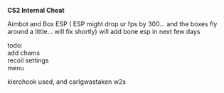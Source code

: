 __**CS2 Internal Cheat**__

Aimbot and Box ESP ( ESP might drop ur fps by 300... and the boxes fly around a little... will fix shortly) 
will add bone esp in next few days     

       
todo:  
add chams  
recoil settings  
menu  

kierohook used, and carlgwastaken w2s 
